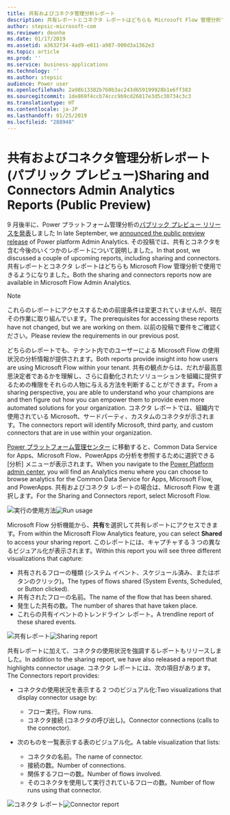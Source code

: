 ```yaml
---
title: 共有およびコネクタ管理分析レポート
description: 共有レポートとコネクタ レポートはどちらも Microsoft Flow 管理分析で使用できます。
author: stepsic-microsoft-com
ms.reviewer: deonhe
ms.date: 01/17/2019
ms.assetid: a3632f34-4ad9-e811-a987-000d3a1362e3
ms.topic: article
ms.prod: ''
ms.service: business-applications
ms.technology: ''
ms.author: stepsic
audience: Power user
ms.openlocfilehash: 2a98b13382b760b3ac243d659199928b1e6ff383
ms.sourcegitcommit: 1de869f4ccb74ccc9b9cd26817e3d5c30734c3c3
ms.translationtype: HT
ms.contentlocale: ja-JP
ms.lasthandoff: 01/25/2019
ms.locfileid: "288948"
---
```

# <a name="sharing-and-connectors-admin-analytics-reports-public-preview"></a><span data-ttu-id="c3432-103">共有およびコネクタ管理分析レポート (パブリック プレビュー)</span><span class="sxs-lookup"><span data-stu-id="c3432-103">Sharing and Connectors Admin Analytics Reports (Public Preview)</span></span>




<span data-ttu-id="c3432-104">9 月後半に、Power プラットフォーム管理分析の[パブリック プレビュー リリースを発表](https://flow.microsoft.com/blog/admin-analytics/)しました </span><span class="sxs-lookup"><span data-stu-id="c3432-104">In late September, we [announced the public preview release](https://flow.microsoft.com/blog/admin-analytics/) of Power platform Admin Analytics.</span></span> <span data-ttu-id="c3432-105">その投稿では、共有とコネクタを含む今後のいくつかのレポートについて説明しました。</span><span class="sxs-lookup"><span data-stu-id="c3432-105">In that post, we discussed a couple of upcoming reports, including sharing and connectors.</span></span> <span data-ttu-id="c3432-106">共有レポートとコネクタ レポートはどちらも Microsoft Flow 管理分析で使用できるようになりました。</span><span class="sxs-lookup"><span data-stu-id="c3432-106">Both the sharing and connectors reports now are available in Microsoft Flow Admin Analytics.</span></span> 

> [!NOTE]
> <span data-ttu-id="c3432-107">これらのレポートにアクセスするための前提条件は変更されていませんが、現在その作業に取り組んでいます。</span><span class="sxs-lookup"><span data-stu-id="c3432-107">The prerequisites for accessing these reports have not changed, but we are working on them.</span></span> <span data-ttu-id="c3432-108">以前の投稿で要件をご確認ください。</span><span class="sxs-lookup"><span data-stu-id="c3432-108">Please review the requirements in our previous post.</span></span>

<span data-ttu-id="c3432-109">どちらのレポートでも、テナント内でのユーザーによる Microsoft Flow の使用状況の分析情報が提供されます。</span><span class="sxs-lookup"><span data-stu-id="c3432-109">Both reports provide insight into how users are using Microsoft Flow within your tenant.</span></span> <span data-ttu-id="c3432-110">共有の観点からは、だれが最高意思決定者であるかを理解し、さらに自動化されたソリューションを組織に提供するための権限をそれらの人物に与える方法を判断することができます。</span><span class="sxs-lookup"><span data-stu-id="c3432-110">From a sharing perspective, you are able to understand who your champions are and then figure out how you can empower them to provide even more automated solutions for your organization.</span></span> <span data-ttu-id="c3432-111">コネクタ レポートでは、組織内で使用されている Microsoft、サードパーティ、カスタムのコネクタが示されます。</span><span class="sxs-lookup"><span data-stu-id="c3432-111">The connectors report will identify Microsoft, third party, and custom connectors that are in use within your organization.</span></span> 

<span data-ttu-id="c3432-112">[Power プラットフォーム管理センター](https://admin.powerplatform.microsoft.com/) に移動すると、Common Data Service for Apps、Microsoft Flow、PowerApps の分析を参照するために選択できる [分析] メニューが表示されます。</span><span class="sxs-lookup"><span data-stu-id="c3432-112">When you navigate to the [Power Platform admin center](https://admin.powerplatform.microsoft.com/), you will find an Analytics menu where you can choose to browse analytics for the Common Data Service for Apps, Microsoft Flow, and PowerApps.</span></span> <span data-ttu-id="c3432-113">共有およびコネクタ レポートの場合は、Microsoft Flow を選択します。</span><span class="sxs-lookup"><span data-stu-id="c3432-113">For the Sharing and Connectors report, select Microsoft Flow.</span></span> 

<span data-ttu-id="c3432-114">![実行の使用方法](media/sharing-connectors-analytics-1.png "実行の使用方法")</span><span class="sxs-lookup"><span data-stu-id="c3432-114">![Run usage](media/sharing-connectors-analytics-1.png "Run usage")</span></span>

<span data-ttu-id="c3432-115">Microsoft Flow 分析機能から、**共有**を選択して共有レポートにアクセスできます。</span><span class="sxs-lookup"><span data-stu-id="c3432-115">From within the Microsoft Flow Analytics feature, you can select **Shared** to access your sharing report.</span></span> <span data-ttu-id="c3432-116">このレポートには、キャプチャする 3 つの異なるビジュアル化が表示されます。</span><span class="sxs-lookup"><span data-stu-id="c3432-116">Within this report you will see three different visualizations that capture:</span></span>

- <span data-ttu-id="c3432-117">共有されるフローの種類 (システム イベント、スケジュール済み、またはボタンのクリック)。</span><span class="sxs-lookup"><span data-stu-id="c3432-117">The types of flows shared (System Events, Scheduled, or Button clicked).</span></span>
- <span data-ttu-id="c3432-118">共有されたフローの名前。</span><span class="sxs-lookup"><span data-stu-id="c3432-118">The name of the flow that has been shared.</span></span>
- <span data-ttu-id="c3432-119">発生した共有の数。</span><span class="sxs-lookup"><span data-stu-id="c3432-119">The number of shares that have taken place.</span></span>
- <span data-ttu-id="c3432-120">これらの共有イベントのトレンドライン レポート。</span><span class="sxs-lookup"><span data-stu-id="c3432-120">A trendline report of these shared events.</span></span>

<span data-ttu-id="c3432-121">![共有レポート](media/sharing-connectors-analytics-2.png "共有レポート")</span><span class="sxs-lookup"><span data-stu-id="c3432-121">![Sharing report](media/sharing-connectors-analytics-2.png "Sharing report")</span></span>

<span data-ttu-id="c3432-122">共有レポートに加えて、コネクタの使用状況を強調するレポートもリリースしました。</span><span class="sxs-lookup"><span data-stu-id="c3432-122">In addition to the sharing report, we have also released a report that highlights connector usage.</span></span> <span data-ttu-id="c3432-123">コネクタ レポートには、次の項目があります。</span><span class="sxs-lookup"><span data-stu-id="c3432-123">The Connectors report provides:</span></span>

- <span data-ttu-id="c3432-124">コネクタの使用状況を表示する 2 つのビジュアル化:</span><span class="sxs-lookup"><span data-stu-id="c3432-124">Two visualizations that display connector usage by:</span></span>
  - <span data-ttu-id="c3432-125">フロー実行。</span><span class="sxs-lookup"><span data-stu-id="c3432-125">Flow runs.</span></span>
  - <span data-ttu-id="c3432-126">コネクタ接続 (コネクタの呼び出し)。</span><span class="sxs-lookup"><span data-stu-id="c3432-126">Connector connections (calls to the connector).</span></span>

- <span data-ttu-id="c3432-127">次のものを一覧表示する表のビジュアル化。</span><span class="sxs-lookup"><span data-stu-id="c3432-127">A table visualization that lists:</span></span>
  - <span data-ttu-id="c3432-128">コネクタの名前。</span><span class="sxs-lookup"><span data-stu-id="c3432-128">The name of connector.</span></span>
  - <span data-ttu-id="c3432-129">接続の数。</span><span class="sxs-lookup"><span data-stu-id="c3432-129">Number of connections.</span></span> 
  - <span data-ttu-id="c3432-130">関係するフローの数。</span><span class="sxs-lookup"><span data-stu-id="c3432-130">Number of flows involved.</span></span>
  - <span data-ttu-id="c3432-131">そのコネクタを使用して実行されているフローの数。</span><span class="sxs-lookup"><span data-stu-id="c3432-131">Number of flow runs using that connector.</span></span>


<span data-ttu-id="c3432-132">![コネクタ レポート](media/sharing-connectors-analytics-3.png "コネクタ レポート")</span><span class="sxs-lookup"><span data-stu-id="c3432-132">![Connector report](media/sharing-connectors-analytics-3.png "Connector report")</span></span>

